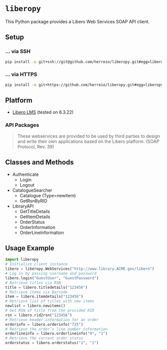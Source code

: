 # `liberopy`

This Python package provides a Libero Web Services SOAP API client.

## Setup

### ... via SSH

```sh
pip install -e git+ssh://git@github.com/herreio/liberopy.git#egg=liberopy
```

### ... via HTTPS

```sh
pip install -e git+https://github.com/herreio/liberopy.git#egg=liberopy
```

## Platform

- [Libero LMS](https://libero.com.au) (tested on 6.3.22)

### API Packages

> These webservices are provided to be used by third parties to design and write their own applications based on the Libero platform. (SOAP Protocol, Rev. 39)

## Classes and Methods

- Authenticate
    - Login
    - Logout
- CatalogueSearcher
    - Catalogue (Type=newitem)
    - GetRsnByRID
- LibraryAPI
    - GetTitleDetails
    - GetItemDetails
    - OrderStatus
    - OrderInformation
    - OrderLineInformation

## Usage Example

```py
import liberopy
# Initialize client instance
libero = liberopy.WebServices("http://www.library.ACME.gov/libero")
# Log in by passing username and password
libero.login("GuestUser", "GuestPassword")
# Retrieve titles via RSN
title = libero.titledetails("123456")
# Retrieve items via Barcode
item = libero.itemdetails("123456")
# Retrieve list of titles with new items
newlist = libero.newitems()
# Get RSN of title from the provided RID
rsn = libero.rid2rsn("123456")
# Retrieve header information for an order
orderinfo = libero.orderinfo("725")
# Retrieve the order’s line number information
orderlineinfo = libero.orderlineinfo("9", "1")
# Retrieve the current order status
orderstatus = libero.orderstatus("1", "1")
```
